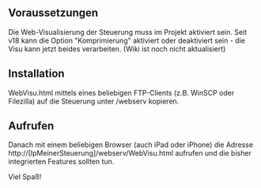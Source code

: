 Voraussetzungen
---------------
Die Web-Visualisierung der Steuerung muss im Projekt aktiviert sein. Seit v18 
kann die Option "Komprimierung" aktiviert oder deaktiviert sein - die Visu kann
jetzt beides verarbeiten. (Wiki ist noch nicht aktualisiert)

Installation
------------
WebVisu.html mittels eines beliebigen FTP-Clients (z.B. WinSCP oder Filezilla) 
auf die Steuerung unter /webserv kopieren.

Aufrufen
--------
Danach mit einem beliebigen Browser (auch iPad oder iPhone) die Adresse
http://[IpMeinerSteuerung]/webserv/WebVisu.html
aufrufen und die bisher integrierten Features sollten tun.

Viel Spaß!
